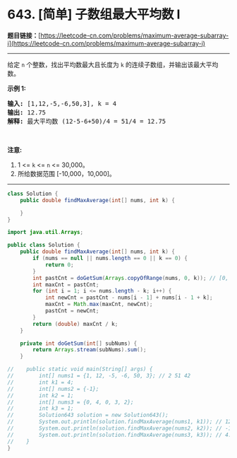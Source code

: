 # 643. [简单] 子数组最大平均数 I

**题目链接：**[https://leetcode-cn.com/problems/maximum-average-subarray-i](https://leetcode-cn.com/problems/maximum-average-subarray-i)

---

<div class="content__1Y2H">
 <div class="notranslate">
  <p>给定 <code>n</code> 个整数，找出平均数最大且长度为 <code>k</code> 的连续子数组，并输出该最大平均数。</p> 
  <p><strong>示例 1:</strong></p> 
  <pre class="language-text"><strong>输入:</strong> [1,12,-5,-6,50,3], k = 4
<strong>输出:</strong> 12.75
<strong>解释:</strong> 最大平均数 (12-5-6+50)/4 = 51/4 = 12.75
</pre> 
  <p>&nbsp;</p> 
  <p><strong>注意:</strong></p> 
  <ol> 
   <li>1 &lt;= <code>k</code> &lt;= <code>n</code> &lt;= 30,000。</li> 
   <li>所给数据范围 [-10,000，10,000]。</li> 
  </ol> 
 </div>
</div>

---

```java
class Solution {
    public double findMaxAverage(int[] nums, int k) {

    }
}
```

```java
import java.util.Arrays;

public class Solution {
    public double findMaxAverage(int[] nums, int k) {
        if (nums == null || nums.length == 0 || k == 0) {
            return 0;
        }
        int pastCnt = doGetSum(Arrays.copyOfRange(nums, 0, k)); // [0, k)
        int maxCnt = pastCnt;
        for (int i = 1; i <= nums.length - k; i++) {
            int newCnt = pastCnt - nums[i - 1] + nums[i - 1 + k];
            maxCnt = Math.max(maxCnt, newCnt);
            pastCnt = newCnt;
        }
        return (double) maxCnt / k;
    }

    private int doGetSum(int[] subNums) {
        return Arrays.stream(subNums).sum();
    }

//    public static void main(String[] args) {
//        int[] nums1 = {1, 12, -5, -6, 50, 3}; // 2 51 42
//        int k1 = 4;
//        int[] nums2 = {-1};
//        int k2 = 1;
//        int[] nums3 = {0, 4, 0, 3, 2};
//        int k3 = 1;
//        Solution643 solution = new Solution643();
//        System.out.println(solution.findMaxAverage(nums1, k1)); // 12.75
//        System.out.println(solution.findMaxAverage(nums2, k2)); // -1.0
//        System.out.println(solution.findMaxAverage(nums3, k3)); // 4.0
//    }
}
```
